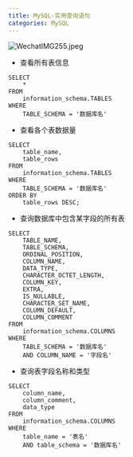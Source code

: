 ```yaml
---
title: MySQL-实用查询语句
categories: MySQL
---
```

![WechatIMG255.jpeg](https://upload-images.jianshu.io/upload_images/15325592-36b6a3a84c459642.jpeg?imageMogr2/auto-orient/strip%7CimageView2/2/w/1240)
<!-- more -->

- 查看所有表信息

```
SELECT
	* 
FROM
	information_schema.TABLES 
WHERE
	TABLE_SCHEMA = '数据库名'
```

- 查看各个表数据量

```
SELECT
	table_name,
	table_rows 
FROM
	information_schema.TABLES 
WHERE
	TABLE_SCHEMA = '数据库名' 
ORDER BY
	table_rows DESC;
```

- 查询数据库中包含某字段的所有表

```
SELECT
	TABLE_NAME,
	TABLE_SCHEMA,
	ORDINAL_POSITION,
	COLUMN_NAME,
	DATA_TYPE,
	CHARACTER_OCTET_LENGTH,
	COLUMN_KEY,
	EXTRA,
	IS_NULLABLE,
	CHARACTER_SET_NAME,
	COLUMN_DEFAULT,
	COLUMN_COMMENT 
FROM
	information_schema.COLUMNS 
WHERE
	TABLE_SCHEMA = '数据库名' 
	AND COLUMN_NAME = '字段名'
```

- 查询表字段名称和类型

```
SELECT
	column_name,
	column_comment,
	data_type 
FROM
	information_schema.COLUMNS 
WHERE
	table_name = '表名' 
	AND table_schema = '数据库名'
```
